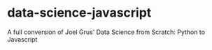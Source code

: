# data-science-javascript
A full conversion of Joel Grus' Data Science from Scratch: Python to Javascript
